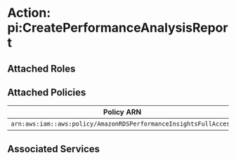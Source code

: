 # Action: pi:CreatePerformanceAnalysisReport

## Attached Roles

## Attached Policies

| Policy ARN | Policy Name |
|------------|-------------|
| `arn:aws:iam::aws:policy/AmazonRDSPerformanceInsightsFullAccess` | [AmazonRDSPerformanceInsightsFullAccess](../policies.md#amazonrdsperformanceinsightsfullaccess) |

## Associated Services

